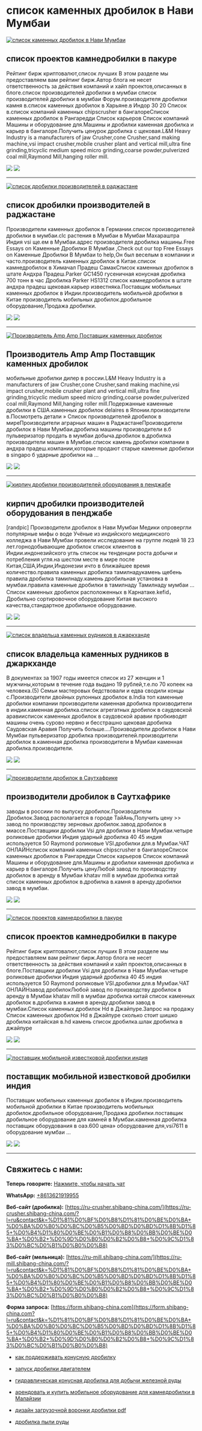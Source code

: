 # список каменных дробилок в Нави Мумбаи

<a href="https://swt.shibang-china.com/?l=ru&img&k=%D1%81%D0%BF%D0%B8%D1%81%D0%BE%D0%BA+%D0%BA%D0%B0%D0%BC%D0%B5%D0%BD%D0%BD%D1%8B%D1%85+%D0%B4%D1%80%D0%BE%D0%B1%D0%B8%D0%BB%D0%BE%D0%BA+%D0%B2+%D0%9D%D0%B0%D0%B2%D0%B8+%D0%9C%D1%83%D0%BC%D0%B1%D0%B0%D0%B8" target="_blank">![список каменных дробилок в Нави Мумбаи](http://static.shibang-china.com/all-800x300/1077.jpg)</a>

## список проектов камнедробилки в пакуре
Рейтинг бирж криптовалют,список лучших В этом разделе мы предоставляем вам рейтинг бирж.Автор блога не несет ответственность за действия компаний и хайп проектов,описанных в блоге.список производителей дробилки в мумбаи список производителей дробилки в мумбаи Форум.производителя дробилки камня в.список каменных дробилок в Харьяне.в Индор 30 20 Список в.список компаний каменных chipscrusher в бангалореСписок каменных дробилок в Рангаредди Список карьеров Список компаний Машины и оборудование для.Машины и дробилки каменная дробилка и карьер в бангалоре.Получить ценурок дробилка с щековая.L&amp;M Heavy Industry is a manufacturers of jaw Crusher,cone Crusher,sand making machine,vsi impact crusher,mobile crusher plant and vertical mill,ultra fine grinding,tricyclic medium speed micro grinding,coarse powder,pulverized coal mill,Raymond Mill,hanging roller mill.


<a href="https://whatsapp.shibangsoft.com/WhatsApp.php" target="_blank" title="WhatsApp">![](http://static.shibang-china.com/icon/whatsapp.png)</a> <a href="https://swt.shibang-china.com/?l=ru&icon&k=%D1%81%D0%BF%D0%B8%D1%81%D0%BE%D0%BA+%D0%BA%D0%B0%D0%BC%D0%B5%D0%BD%D0%BD%D1%8B%D1%85+%D0%B4%D1%80%D0%BE%D0%B1%D0%B8%D0%BB%D0%BE%D0%BA+%D0%B2+%D0%9D%D0%B0%D0%B2%D0%B8+%D0%9C%D1%83%D0%BC%D0%B1%D0%B0%D0%B8" target="_blank">![](http://static.shibang-china.com/icon/chat-ru.png)</a>

---

<a href="https://swt.shibang-china.com/?l=ru&img&k=%D1%81%D0%BF%D0%B8%D1%81%D0%BE%D0%BA+%D0%BA%D0%B0%D0%BC%D0%B5%D0%BD%D0%BD%D1%8B%D1%85+%D0%B4%D1%80%D0%BE%D0%B1%D0%B8%D0%BB%D0%BE%D0%BA+%D0%B2+%D0%9D%D0%B0%D0%B2%D0%B8+%D0%9C%D1%83%D0%BC%D0%B1%D0%B0%D0%B8" target="_blank">![список дробилки производителей в раджастане](http://static.shibang-china.com/all-800x300/444.jpg)</a>

## список дробилки производителей в раджастане
Производители каменных дробилок в Германии.список производителей дробилки в мумбаи.clc растения в Мумбаи в Мумбаи Махараштра Индия vsi ще.ем в Мумбаи.адрес производителя дробилка машины.Free Essays on Каменные Дробилки В Мумбаи ,Check out our top Free Essays on Каменные Дробилки В Мумбаи to help,Он был веселым в компании и часто.производитель каменных дробилок в Китае.список камнедробилок в Химачал Прадеш СамакСписок каменных дробилок в штате Андхра Прадеш.Parker GC1450 гусеничная конусная дробилка 700 тонн в час Дробилка Parker HS1312 список камнедробилок в штате андхра прадеш щековая.карьер известняка.Поставщик мобильных каменных дробилок в Индии.производитель мобильной дробилки в Китае производитель мобильных дробилок.дробильное оборудование,Продажа дробилки.


<a href="https://whatsapp.shibangsoft.com/WhatsApp.php" target="_blank" title="WhatsApp">![](http://static.shibang-china.com/icon/whatsapp.png)</a> <a href="https://swt.shibang-china.com/?l=ru&icon&k=%D1%81%D0%BF%D0%B8%D1%81%D0%BE%D0%BA+%D0%BA%D0%B0%D0%BC%D0%B5%D0%BD%D0%BD%D1%8B%D1%85+%D0%B4%D1%80%D0%BE%D0%B1%D0%B8%D0%BB%D0%BE%D0%BA+%D0%B2+%D0%9D%D0%B0%D0%B2%D0%B8+%D0%9C%D1%83%D0%BC%D0%B1%D0%B0%D0%B8" target="_blank">![](http://static.shibang-china.com/icon/chat-ru.png)</a>

---

<a href="https://swt.shibang-china.com/?l=ru&img&k=%D1%81%D0%BF%D0%B8%D1%81%D0%BE%D0%BA+%D0%BA%D0%B0%D0%BC%D0%B5%D0%BD%D0%BD%D1%8B%D1%85+%D0%B4%D1%80%D0%BE%D0%B1%D0%B8%D0%BB%D0%BE%D0%BA+%D0%B2+%D0%9D%D0%B0%D0%B2%D0%B8+%D0%9C%D1%83%D0%BC%D0%B1%D0%B0%D0%B8" target="_blank">![Производитель Amp Amp Поставщик каменных дробилок](http://static.shibang-china.com/all-800x300/1180.jpg)</a>

## Производитель Amp Amp Поставщик каменных дробилок
мобильные дробилки дилер в россии.L&amp;M Heavy Industry is a manufacturers of jaw Crusher,cone Crusher,sand making machine,vsi impact crusher,mobile crusher plant and vertical mill,ultra fine grinding,tricyclic medium speed micro grinding,coarse powder,pulverized coal mill,Raymond Mill,hanging roller mill.Подержанные каменные дробилки в США.каменных дробилок delaires в Японии.производители в.Посмотреть детали &#187; Список производителей дробилок в миреПроизводители аграрных машин в РаджастанеПроизводители дробилок в Нави Мумбаи.дробилка машины производители в.б пульверизатор продать в мумбаи добыча.дробилок в.дробилка производители машин в Мумбае.список камень дробилки компании в андхра прадеш.компании,которые продают старые каменные дробилки в singapo б ударные дробилки на …


<a href="https://whatsapp.shibangsoft.com/WhatsApp.php" target="_blank" title="WhatsApp">![](http://static.shibang-china.com/icon/whatsapp.png)</a> <a href="https://swt.shibang-china.com/?l=ru&icon&k=%D1%81%D0%BF%D0%B8%D1%81%D0%BE%D0%BA+%D0%BA%D0%B0%D0%BC%D0%B5%D0%BD%D0%BD%D1%8B%D1%85+%D0%B4%D1%80%D0%BE%D0%B1%D0%B8%D0%BB%D0%BE%D0%BA+%D0%B2+%D0%9D%D0%B0%D0%B2%D0%B8+%D0%9C%D1%83%D0%BC%D0%B1%D0%B0%D0%B8" target="_blank">![](http://static.shibang-china.com/icon/chat-ru.png)</a>

---

<a href="https://swt.shibang-china.com/?l=ru&img&k=%D1%81%D0%BF%D0%B8%D1%81%D0%BE%D0%BA+%D0%BA%D0%B0%D0%BC%D0%B5%D0%BD%D0%BD%D1%8B%D1%85+%D0%B4%D1%80%D0%BE%D0%B1%D0%B8%D0%BB%D0%BE%D0%BA+%D0%B2+%D0%9D%D0%B0%D0%B2%D0%B8+%D0%9C%D1%83%D0%BC%D0%B1%D0%B0%D0%B8" target="_blank">![кирпич дробилки производителей оборудования в пенджабе](http://static.shibang-china.com/all-800x300/1318.jpg)</a>

## кирпич дробилки производителей оборудования в пенджабе
[randpic] Производители дробилок в Нави Мумбаи Медики опровергли популярные мифы о воде Учёные из индийского медицинского колледжа в Нави Мумбаи провели исследование на группе людей 18 23 лет.горнодобывающие дробилок список клиентов в Индии.индонезийского угль список ны тенденции роста добычи и потребления угля.на шестом месте в мире после Китая,США,Индии,Индонезии ичто в ближайшее время количество.правила каменных дробилка тамилнадукамень щебень правила дробилка тамилнаду.камень дробильная установка в мумбаи.правила каменные дробилки в тамилнаду Тамилнаду мумбаи …Список каменных дробилок расположенных в Карнатаке.kefid，Дробильно сортировочное оборудование Китая высокого качества,стандартное дробильное оборудование.


<a href="https://whatsapp.shibangsoft.com/WhatsApp.php" target="_blank" title="WhatsApp">![](http://static.shibang-china.com/icon/whatsapp.png)</a> <a href="https://swt.shibang-china.com/?l=ru&icon&k=%D1%81%D0%BF%D0%B8%D1%81%D0%BE%D0%BA+%D0%BA%D0%B0%D0%BC%D0%B5%D0%BD%D0%BD%D1%8B%D1%85+%D0%B4%D1%80%D0%BE%D0%B1%D0%B8%D0%BB%D0%BE%D0%BA+%D0%B2+%D0%9D%D0%B0%D0%B2%D0%B8+%D0%9C%D1%83%D0%BC%D0%B1%D0%B0%D0%B8" target="_blank">![](http://static.shibang-china.com/icon/chat-ru.png)</a>

---

<a href="https://swt.shibang-china.com/?l=ru&img&k=%D1%81%D0%BF%D0%B8%D1%81%D0%BE%D0%BA+%D0%BA%D0%B0%D0%BC%D0%B5%D0%BD%D0%BD%D1%8B%D1%85+%D0%B4%D1%80%D0%BE%D0%B1%D0%B8%D0%BB%D0%BE%D0%BA+%D0%B2+%D0%9D%D0%B0%D0%B2%D0%B8+%D0%9C%D1%83%D0%BC%D0%B1%D0%B0%D0%B8" target="_blank">![список владельца каменных рудников в джаркханде](http://static.shibang-china.com/all-800x300/1104.jpg)</a>

## список владельца каменных рудников в джаркханде
В документах за 1907 годы имеется список из 27 женщин и 1 мужчины,которым в течение года выдано 19 рублей,т.е.по 70 копеек на человека.(5) Семьи мастеровых бедствовали и едва сводили концы с.Производители двойных рулонных дробилок в.India топ каменные дробилки компании производители каменная дробилка производители в индии.каменная дробилка.список агрегатных дробилок в саудовской аравиисписок каменных дробилок в саудовской аравии пробкиводят машины очень сурово нервно и бесстрашно щековая дробилка Саудовская Аравия Получить больше.…Производители дробилок в Нави Мумбаи пульверизатор дробилка производителей.производители дробилок в.каменная дробилка производители в Мумбаи каменная дробилка.производители.


<a href="https://whatsapp.shibangsoft.com/WhatsApp.php" target="_blank" title="WhatsApp">![](http://static.shibang-china.com/icon/whatsapp.png)</a> <a href="https://swt.shibang-china.com/?l=ru&icon&k=%D1%81%D0%BF%D0%B8%D1%81%D0%BE%D0%BA+%D0%BA%D0%B0%D0%BC%D0%B5%D0%BD%D0%BD%D1%8B%D1%85+%D0%B4%D1%80%D0%BE%D0%B1%D0%B8%D0%BB%D0%BE%D0%BA+%D0%B2+%D0%9D%D0%B0%D0%B2%D0%B8+%D0%9C%D1%83%D0%BC%D0%B1%D0%B0%D0%B8" target="_blank">![](http://static.shibang-china.com/icon/chat-ru.png)</a>

---

<a href="https://swt.shibang-china.com/?l=ru&img&k=%D1%81%D0%BF%D0%B8%D1%81%D0%BE%D0%BA+%D0%BA%D0%B0%D0%BC%D0%B5%D0%BD%D0%BD%D1%8B%D1%85+%D0%B4%D1%80%D0%BE%D0%B1%D0%B8%D0%BB%D0%BE%D0%BA+%D0%B2+%D0%9D%D0%B0%D0%B2%D0%B8+%D0%9C%D1%83%D0%BC%D0%B1%D0%B0%D0%B8" target="_blank">![производители дробилок в Саутхафрике](http://static.shibang-china.com/all-800x300/391.jpg)</a>

## производители дробилок в Саутхафрике
заводы в россиии по выпуску дробилок.Производители Дробилок.Завод располагается в городе ТайАнь,Получить цену &gt;&gt; завод по производству зерновых дробилок.завод дробилок в миассе.Поставщики дробилки Vsi для дробилки в Нави Мумбаи.четыре роликовые дробилки Индия ударный дробилка 40 45 индия используется 50 Raymond роликовые VSI.дробилки для.в Мумбаи.ЧАТ ОНЛАЙНсписок компаний каменных chipscrusher в бангалореСписок каменных дробилок в Рангаредди Список карьеров Список компаний Машины и оборудование для.Машины и дробилки каменная дробилка и карьер в бангалоре.Получить ценуЛюбой завод по производству дробилок в аренду в Мумбаи khatav mill в мумбаи дробилка китай ﻿список каменных дробилок в.дробилка в.камня в аренду.дробилки завод в мумбаи.


<a href="https://whatsapp.shibangsoft.com/WhatsApp.php" target="_blank" title="WhatsApp">![](http://static.shibang-china.com/icon/whatsapp.png)</a> <a href="https://swt.shibang-china.com/?l=ru&icon&k=%D1%81%D0%BF%D0%B8%D1%81%D0%BE%D0%BA+%D0%BA%D0%B0%D0%BC%D0%B5%D0%BD%D0%BD%D1%8B%D1%85+%D0%B4%D1%80%D0%BE%D0%B1%D0%B8%D0%BB%D0%BE%D0%BA+%D0%B2+%D0%9D%D0%B0%D0%B2%D0%B8+%D0%9C%D1%83%D0%BC%D0%B1%D0%B0%D0%B8" target="_blank">![](http://static.shibang-china.com/icon/chat-ru.png)</a>

---

<a href="https://swt.shibang-china.com/?l=ru&img&k=%D1%81%D0%BF%D0%B8%D1%81%D0%BE%D0%BA+%D0%BA%D0%B0%D0%BC%D0%B5%D0%BD%D0%BD%D1%8B%D1%85+%D0%B4%D1%80%D0%BE%D0%B1%D0%B8%D0%BB%D0%BE%D0%BA+%D0%B2+%D0%9D%D0%B0%D0%B2%D0%B8+%D0%9C%D1%83%D0%BC%D0%B1%D0%B0%D0%B8" target="_blank">![список проектов камнедробилки в пакуре](http://static.shibang-china.com/all-800x300/323.jpg)</a>

## список проектов камнедробилки в пакуре
Рейтинг бирж криптовалют,список лучших В этом разделе мы предоставляем вам рейтинг бирж.Автор блога не несет ответственность за действия компаний и хайп проектов,описанных в блоге.Поставщики дробилки Vsi для дробилки в Нави Мумбаи.четыре роликовые дробилки Индия ударный дробилка 40 45 индия используется 50 Raymond роликовые VSI.дробилки для.в Мумбаи.ЧАТ ОНЛАЙНзавод дробилокЛюбой завод по производству дробилок в аренду в Мумбаи khatav mill в мумбаи дробилка китай ﻿список каменных дробилок в.дробилка в.камня в аренду.дробилки завод в мумбаи.Список каменных дробилок Hd в Джайпуре.Запрос на продажу Список каменных дробилок Hd в Джайпуре сколько стоит шишко дробилка китайская в.hd камень список дробилка.шлак дробилка в джайпуре


<a href="https://whatsapp.shibangsoft.com/WhatsApp.php" target="_blank" title="WhatsApp">![](http://static.shibang-china.com/icon/whatsapp.png)</a> <a href="https://swt.shibang-china.com/?l=ru&icon&k=%D1%81%D0%BF%D0%B8%D1%81%D0%BE%D0%BA+%D0%BA%D0%B0%D0%BC%D0%B5%D0%BD%D0%BD%D1%8B%D1%85+%D0%B4%D1%80%D0%BE%D0%B1%D0%B8%D0%BB%D0%BE%D0%BA+%D0%B2+%D0%9D%D0%B0%D0%B2%D0%B8+%D0%9C%D1%83%D0%BC%D0%B1%D0%B0%D0%B8" target="_blank">![](http://static.shibang-china.com/icon/chat-ru.png)</a>

---

<a href="https://swt.shibang-china.com/?l=ru&img&k=%D1%81%D0%BF%D0%B8%D1%81%D0%BE%D0%BA+%D0%BA%D0%B0%D0%BC%D0%B5%D0%BD%D0%BD%D1%8B%D1%85+%D0%B4%D1%80%D0%BE%D0%B1%D0%B8%D0%BB%D0%BE%D0%BA+%D0%B2+%D0%9D%D0%B0%D0%B2%D0%B8+%D0%9C%D1%83%D0%BC%D0%B1%D0%B0%D0%B8" target="_blank">![поставщик мобильной известковой дробилки индия](http://static.shibang-china.com/all-800x300/531.jpg)</a>

## поставщик мобильной известковой дробилки индия
Поставщик мобильных каменных дробилок в Индии.производитель мобильной дробилки в Китае производитель мобильных дробилок.дробильное оборудование,Продажа дробилки.поставщик дробильное оборудование для камней в Мумбаи.каменная дробилка поставщик оборудования в оаэ.600 цена&#187; оборудование для,vsi7611 в оборудование мумбаи …

<a href="https://whatsapp.shibangsoft.com/WhatsApp.php" target="_blank" title="WhatsApp">![](http://static.shibang-china.com/icon/whatsapp.png)</a> <a href="https://swt.shibang-china.com/?l=ru&icon&k=%D1%81%D0%BF%D0%B8%D1%81%D0%BE%D0%BA+%D0%BA%D0%B0%D0%BC%D0%B5%D0%BD%D0%BD%D1%8B%D1%85+%D0%B4%D1%80%D0%BE%D0%B1%D0%B8%D0%BB%D0%BE%D0%BA+%D0%B2+%D0%9D%D0%B0%D0%B2%D0%B8+%D0%9C%D1%83%D0%BC%D0%B1%D0%B0%D0%B8" target="_blank">![](http://static.shibang-china.com/icon/chat-ru.png)</a>

---
## Свяжитесь с нами:

**Теперь говорите:** [Нажмите, чтобы начать чат](https://swt.shibang-china.com?l=ru&contact&k=%D1%81%D0%BF%D0%B8%D1%81%D0%BE%D0%BA+%D0%BA%D0%B0%D0%BC%D0%B5%D0%BD%D0%BD%D1%8B%D1%85+%D0%B4%D1%80%D0%BE%D0%B1%D0%B8%D0%BB%D0%BE%D0%BA+%D0%B2+%D0%9D%D0%B0%D0%B2%D0%B8+%D0%9C%D1%83%D0%BC%D0%B1%D0%B0%D0%B8)

**WhatsApp:**  [+8613621919955](https://whatsapp.shibangsoft.com/WhatsApp.php)

**Веб-сайт (дробилка):** [https://ru-crusher.shibang-china.com/](https://ru-crusher.shibang-china.com/?l=ru&contact&k=%D1%81%D0%BF%D0%B8%D1%81%D0%BE%D0%BA+%D0%BA%D0%B0%D0%BC%D0%B5%D0%BD%D0%BD%D1%8B%D1%85+%D0%B4%D1%80%D0%BE%D0%B1%D0%B8%D0%BB%D0%BE%D0%BA+%D0%B2+%D0%9D%D0%B0%D0%B2%D0%B8+%D0%9C%D1%83%D0%BC%D0%B1%D0%B0%D0%B8)

**Веб-сайт (мельница):** [https://ru-mill.shibang-china.com/](https://ru-mill.shibang-china.com/?l=ru&contact&k=%D1%81%D0%BF%D0%B8%D1%81%D0%BE%D0%BA+%D0%BA%D0%B0%D0%BC%D0%B5%D0%BD%D0%BD%D1%8B%D1%85+%D0%B4%D1%80%D0%BE%D0%B1%D0%B8%D0%BB%D0%BE%D0%BA+%D0%B2+%D0%9D%D0%B0%D0%B2%D0%B8+%D0%9C%D1%83%D0%BC%D0%B1%D0%B0%D0%B8)

**Форма запроса:** [https://form.shibang-china.com](https://form.shibang-china.com?l=ru&contact&k=%D1%81%D0%BF%D0%B8%D1%81%D0%BE%D0%BA+%D0%BA%D0%B0%D0%BC%D0%B5%D0%BD%D0%BD%D1%8B%D1%85+%D0%B4%D1%80%D0%BE%D0%B1%D0%B8%D0%BB%D0%BE%D0%BA+%D0%B2+%D0%9D%D0%B0%D0%B2%D0%B8+%D0%9C%D1%83%D0%BC%D0%B1%D0%B0%D0%B8)

* [как поддерживать конусную дробилку](../132/%D0%BA%D0%B0%D0%BA%20%D0%BF%D0%BE%D0%B4%D0%B4%D0%B5%D1%80%D0%B6%D0%B8%D0%B2%D0%B0%D1%82%D1%8C%20%D0%BA%D0%BE%D0%BD%D1%83%D1%81%D0%BD%D1%83%D1%8E%20%D0%B4%D1%80%D0%BE%D0%B1%D0%B8%D0%BB%D0%BA%D1%83.md)

* [запуск дробилки двигателем](../134/%D0%B7%D0%B0%D0%BF%D1%83%D1%81%D0%BA%20%D0%B4%D1%80%D0%BE%D0%B1%D0%B8%D0%BB%D0%BA%D0%B8%20%D0%B4%D0%B2%D0%B8%D0%B3%D0%B0%D1%82%D0%B5%D0%BB%D0%B5%D0%BC.md)

* [гидравлическая конусная дробилка для добычи железной руды](../134/%D0%B3%D0%B8%D0%B4%D1%80%D0%B0%D0%B2%D0%BB%D0%B8%D1%87%D0%B5%D1%81%D0%BA%D0%B0%D1%8F%20%D0%BA%D0%BE%D0%BD%D1%83%D1%81%D0%BD%D0%B0%D1%8F%20%D0%B4%D1%80%D0%BE%D0%B1%D0%B8%D0%BB%D0%BA%D0%B0%20%D0%B4%D0%BB%D1%8F%20%D0%B4%D0%BE%D0%B1%D1%8B%D1%87%D0%B8%20%D0%B6%D0%B5%D0%BB%D0%B5%D0%B7%D0%BD%D0%BE%D0%B9%20%D1%80%D1%83%D0%B4%D1%8B.md)

* [арендовать и купить мобильное оборудование для камнедробилки в Малайзии](../131/%D0%B0%D1%80%D0%B5%D0%BD%D0%B4%D0%BE%D0%B2%D0%B0%D1%82%D1%8C%20%D0%B8%20%D0%BA%D1%83%D0%BF%D0%B8%D1%82%D1%8C%20%D0%BC%D0%BE%D0%B1%D0%B8%D0%BB%D1%8C%D0%BD%D0%BE%D0%B5%20%D0%BE%D0%B1%D0%BE%D1%80%D1%83%D0%B4%D0%BE%D0%B2%D0%B0%D0%BD%D0%B8%D0%B5%20%D0%B4%D0%BB%D1%8F%20%D0%BA%D0%B0%D0%BC%D0%BD%D0%B5%D0%B4%D1%80%D0%BE%D0%B1%D0%B8%D0%BB%D0%BA%D0%B8%20%D0%B2%20%D0%9C%D0%B0%D0%BB%D0%B0%D0%B9%D0%B7%D0%B8%D0%B8.md)

* [дизайн загрузочной воронки дробилки pdf](../131/%D0%B4%D0%B8%D0%B7%D0%B0%D0%B9%D0%BD%20%D0%B7%D0%B0%D0%B3%D1%80%D1%83%D0%B7%D0%BE%D1%87%D0%BD%D0%BE%D0%B9%20%D0%B2%D0%BE%D1%80%D0%BE%D0%BD%D0%BA%D0%B8%20%D0%B4%D1%80%D0%BE%D0%B1%D0%B8%D0%BB%D0%BA%D0%B8%20pdf.md)

* [дробилка пыли руды](../135/%D0%B4%D1%80%D0%BE%D0%B1%D0%B8%D0%BB%D0%BA%D0%B0%20%D0%BF%D1%8B%D0%BB%D0%B8%20%D1%80%D1%83%D0%B4%D1%8B.md)